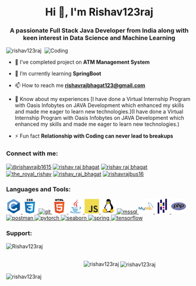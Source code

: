 
<h1 align="center">Hi 👋, I'm Rishav123raj</h1>
<h3 align="center">A passionate Full Stack Java Developer from India along with keen interest in Data Science and Machine Learning</h3>
<img align="right" alt="Coding" width="400" src="https://media.tenor.com/rePDfDWO3XoAAAAd/hacking.gif">

<p align="left"> <img src="https://komarev.com/ghpvc/?username=rishav123raj&label=Profile%20views&color=0e75b6&style=flat" alt="rishav123raj" /> </p>

- 🔭 I’ve completed project on **ATM Management System**

- 🌱 I’m currently learning **SpringBoot**

- 📫 How to reach me **rishavrajbhagat123@gmail.com**

- 📄 Know about my experiences [I have done a Virtual Internship Program with Oasis Infobytes on JAVA Development which enhanced my skills and made me eager to learn new technologies.](I have done a Virtual Internship Program with Oasis Infobytes on JAVA Development which enhanced my skills and made me eager to learn new technologies.)

- ⚡ Fun fact **Relationship with Coding can never lead to breakups**

<h3 align="left">Connect with me:</h3>
<p align="left">
<a href="https://twitter.com/@rishavrajb1615" target="blank"><img align="center" src="https://raw.githubusercontent.com/rahuldkjain/github-profile-readme-generator/master/src/images/icons/Social/twitter.svg" alt="@rishavrajb1615" height="30" width="40" /></a>
<a href="https://linkedin.com/in/rishav raj bhagat" target="blank"><img align="center" src="https://raw.githubusercontent.com/rahuldkjain/github-profile-readme-generator/master/src/images/icons/Social/linked-in-alt.svg" alt="rishav raj bhagat" height="30" width="40" /></a>
<a href="https://fb.com/rishav raj bhagat" target="blank"><img align="center" src="https://raw.githubusercontent.com/rahuldkjain/github-profile-readme-generator/master/src/images/icons/Social/facebook.svg" alt="rishav raj bhagat" height="30" width="40" /></a>
<a href="https://instagram.com/the_royal_rishav" target="blank"><img align="center" src="https://raw.githubusercontent.com/rahuldkjain/github-profile-readme-generator/master/src/images/icons/Social/instagram.svg" alt="the_royal_rishav" height="30" width="40" /></a>
<a href="https://www.leetcode.com/rishav_raj_bhagat" target="blank"><img align="center" src="https://raw.githubusercontent.com/rahuldkjain/github-profile-readme-generator/master/src/images/icons/Social/leet-code.svg" alt="rishav_raj_bhagat" height="30" width="40" /></a>
<a href="https://auth.geeksforgeeks.org/user/rishavrajbus16" target="blank"><img align="center" src="https://raw.githubusercontent.com/rahuldkjain/github-profile-readme-generator/master/src/images/icons/Social/geeks-for-geeks.svg" alt="rishavrajbus16" height="30" width="40" /></a>
</p>

<h3 align="left">Languages and Tools:</h3>
<p align="left"> <a href="https://www.cprogramming.com/" target="_blank" rel="noreferrer"> <img src="https://raw.githubusercontent.com/devicons/devicon/master/icons/c/c-original.svg" alt="c" width="40" height="40"/> </a> <a href="https://www.w3schools.com/css/" target="_blank" rel="noreferrer"> <img src="https://raw.githubusercontent.com/devicons/devicon/master/icons/css3/css3-original-wordmark.svg" alt="css3" width="40" height="40"/> </a> <a href="https://git-scm.com/" target="_blank" rel="noreferrer"> <img src="https://www.vectorlogo.zone/logos/git-scm/git-scm-icon.svg" alt="git" width="40" height="40"/> </a> <a href="https://www.w3.org/html/" target="_blank" rel="noreferrer"> <img src="https://raw.githubusercontent.com/devicons/devicon/master/icons/html5/html5-original-wordmark.svg" alt="html5" width="40" height="40"/> </a> <a href="https://www.java.com" target="_blank" rel="noreferrer"> <img src="https://raw.githubusercontent.com/devicons/devicon/master/icons/java/java-original.svg" alt="java" width="40" height="40"/> </a> <a href="https://developer.mozilla.org/en-US/docs/Web/JavaScript" target="_blank" rel="noreferrer"> <img src="https://raw.githubusercontent.com/devicons/devicon/master/icons/javascript/javascript-original.svg" alt="javascript" width="40" height="40"/> </a> <a href="https://www.linux.org/" target="_blank" rel="noreferrer"> <img src="https://raw.githubusercontent.com/devicons/devicon/master/icons/linux/linux-original.svg" alt="linux" width="40" height="40"/> </a> <a href="https://www.microsoft.com/en-us/sql-server" target="_blank" rel="noreferrer"> <img src="https://www.svgrepo.com/show/303229/microsoft-sql-server-logo.svg" alt="mssql" width="40" height="40"/> </a> <a href="https://www.mysql.com/" target="_blank" rel="noreferrer"> <img src="https://raw.githubusercontent.com/devicons/devicon/master/icons/mysql/mysql-original-wordmark.svg" alt="mysql" width="40" height="40"/> </a> <a href="https://pandas.pydata.org/" target="_blank" rel="noreferrer"> <img src="https://raw.githubusercontent.com/devicons/devicon/2ae2a900d2f041da66e950e4d48052658d850630/icons/pandas/pandas-original.svg" alt="pandas" width="40" height="40"/> </a> <a href="https://www.php.net" target="_blank" rel="noreferrer"> <img src="https://raw.githubusercontent.com/devicons/devicon/master/icons/php/php-original.svg" alt="php" width="40" height="40"/> </a> <a href="https://postman.com" target="_blank" rel="noreferrer"> <img src="https://www.vectorlogo.zone/logos/getpostman/getpostman-icon.svg" alt="postman" width="40" height="40"/> </a> <a href="https://pytorch.org/" target="_blank" rel="noreferrer"> <img src="https://www.vectorlogo.zone/logos/pytorch/pytorch-icon.svg" alt="pytorch" width="40" height="40"/> </a> <a href="https://seaborn.pydata.org/" target="_blank" rel="noreferrer"> <img src="https://seaborn.pydata.org/_images/logo-mark-lightbg.svg" alt="seaborn" width="40" height="40"/> </a> <a href="https://spring.io/" target="_blank" rel="noreferrer"> <img src="https://www.vectorlogo.zone/logos/springio/springio-icon.svg" alt="spring" width="40" height="40"/> </a> <a href="https://www.tensorflow.org" target="_blank" rel="noreferrer"> <img src="https://www.vectorlogo.zone/logos/tensorflow/tensorflow-icon.svg" alt="tensorflow" width="40" height="40"/> </a> </p>

<h3 align="left">Support:</h3>
<p><a href="https://www.buymeacoffee.com/Rishav123raj"> <img align="left" src="https://cdn.buymeacoffee.com/buttons/v2/default-yellow.png" height="50" width="210" alt="Rishav123raj" /></a></p><br><br>

<p><img align="left" src="https://github-readme-stats.vercel.app/api/top-langs?username=rishav123raj&show_icons=true&locale=en&layout=compact" alt="rishav123raj" /></p>

<p>&nbsp;<img align="center" src="https://github-readme-stats.vercel.app/api?username=rishav123raj&show_icons=true&locale=en" alt="rishav123raj" /></p>

<p><img align="center" src="https://github-readme-streak-stats.herokuapp.com/?user=rishav123raj&" alt="rishav123raj" /></p>

